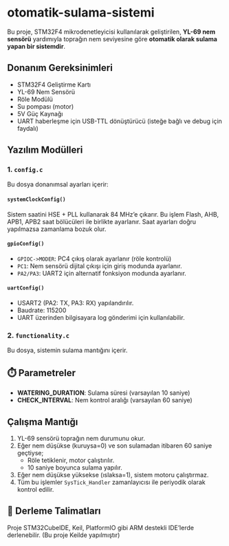 # otomatik-sulama-sistemi
Bu proje, STM32F4 mikrodenetleyicisi kullanılarak geliştirilen, **YL-69 nem sensörü** yardımıyla toprağın nem seviyesine göre **otomatik olarak sulama yapan bir sistemdir**.

## Donanım Gereksinimleri

- STM32F4 Geliştirme Kartı
- YL-69 Nem Sensörü
- Röle Modülü
- Su pompası (motor)
- 5V Güç Kaynağı
- UART haberleşme için USB-TTL dönüştürücü (isteğe bağlı ve debug için faydalı)

## Yazılım Modülleri

### 1. `config.c`
Bu dosya donanımsal ayarları içerir:

#### `systemClockConfig()`
Sistem saatini HSE  + PLL kullanarak 84 MHz’e çıkarır. Bu işlem Flash, AHB, APB1, APB2 saat bölücüleri ile birlikte ayarlanır. Saat ayarları doğru yapılmazsa zamanlama bozuk olur.

#### `gpioConfig()`
- `GPIOC->MODER`: PC4 çıkış olarak ayarlanır (röle kontrolü)
- `PC1`: Nem sensörü dijital çıkışı için giriş modunda ayarlanır.
- `PA2/PA3`: UART2 için alternatif fonksiyon modunda ayarlanır.

#### `uartConfig()`
- USART2 (PA2: TX, PA3: RX) yapılandırılır.
- Baudrate: 115200
- UART üzerinden bilgisayara log gönderimi için kullanılabilir.

### 2. `functionality.c`
Bu dosya, sistemin sulama mantığını içerir.

## ⏱️ Parametreler

- **WATERING_DURATION**: Sulama süresi (varsayılan 10 saniye)
- **CHECK_INTERVAL**: Nem kontrol aralığı (varsayılan 60 saniye)


##  Çalışma Mantığı

1. YL-69 sensörü toprağın nem durumunu okur.
2. Eğer nem düşükse (kuruysa=0) ve son sulamadan itibaren 60 saniye geçtiyse;
   - Röle tetiklenir, motor çalıştırılır.
   - 10 saniye boyunca sulama yapılır.
3. Eğer  nem düşükse yüksekse (ıslaksa=1), sistem motoru çalıştırmaz.
4. Tüm bu işlemler `SysTick_Handler` zamanlayıcısı ile periyodik olarak kontrol edilir.

## 🔧 Derleme Talimatları

Proje STM32CubeIDE, Keil, PlatformIO gibi ARM destekli IDE’lerde derlenebilir.
(Bu proje Keilde yapılmıştır)



